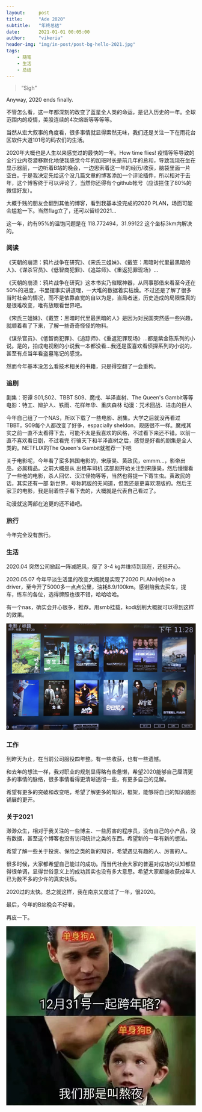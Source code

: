 ```yaml
---
layout:     post
title:      "Ade 2020"
subtitle:   "年终总结"
date:       2021-01-01 00:05:00
author:     "vikeria"
header-img: "img/in-post/post-bg-hello-2021.jpg"
tags:
    - 随笔
    - 生活
    - 总结
---
```


> “Sigh”

Anyway, 2020 ends finally.

不管怎么看，这一年都深刻的改变了蓝星全人类的命运，是记入历史的一年。全球范围内的疫情，美股连续的4次熔断等等等等。

当然从宏大叙事的角度看，很多事情就显得索然无味，我们还是关注一下在雨花台区软件大道101号的码农们的生活。

2020年大概也是人生以来感觉过的最快的一年。How time flies! 疫情等等导致的全行业内卷潜移默化地使我感觉今年的加班时长是前几年的总和，导致我现在坐在显示器前，一边听着B站的晚会，一边思索着这一年的经历/收获，脑袋里面一片空白。于是我决定先给这个没几篇文章的博客添加一个评论插件，所以相对于去年，这个博客终于可以评论了，当然你还得有个github帐号（应该拦住了80%的微信好友）。

大概手贱的朋友会翻到其他的博客，看到我基本没完成的2020 PLAN，场面可能会尴尬一下。当然flag立了，还可以留给2021...

这一年，约有95%的温饱问题是在 118.772494，31.99122 这个坐标3km内解决的。

### 阅读
《天朝的崩溃：鸦片战争在研究》、《宋氏三姐妹》、《戴笠：黑暗时代里最黑暗的人》、《谋杀官员》、《低智商犯罪》、《追踪师》、《重返犯罪现场》...

《天朝的崩溃：鸦片战争在研究》这本书实乃催眠神器，从同事那借来看至今还在50%的进度，书里摆事实讲道理，一大堆的数据着实枯燥。不过还是了解了很多当时社会的情况，而不是依靠直觉的自以为是，当局者迷，历史造成的局限性真的是很难改变，唯有放眼看世界吧。

《宋氏三姐妹》、《戴笠：黑暗时代里最黑暗的人》是因为对民国突然感一些兴趣，就顺着看了下来，了解一些奇奇怪怪的物料。

《谋杀官员》、《低智商犯罪》、《追踪师》、《重返犯罪现场》...都是紫金陈系列的小说。是的，拍成电视剧的小说我一本都没看...我还是蛮喜欢看侦探系列的小说的，甚至有点当年看盗墓笔记的感觉。

然而今年基本没怎么看技术相关的书籍，只是得空翻了一会重构。

### 追剧
剧集：哥谭 S01,S02、TBBT S09、魔戒、半泽直树、The Queen's Gambit等等
电影：特工、辩护人、铁雨、花样年华、重庆森林
动漫：咒术回战、进击的巨人

今年自己组了一个NAS，所以下载了一些电影、剧集。大学之后就没再看过TBBT，S09每个人都改变了好多，espacially sheldon，观感很不一样。魔戒其实之前一直不太看得下去，可能不太是我喜欢的风格，不过看下来还不错。以前一直不喜欢看日剧，不过看完 行骗天下和半泽直树之后，感觉是好看的剧集是全人类的。NETFLIX的The Queen's Gambit就推荐一下吧

关于电影呢，今年看了蛮多韩国电影的，宋康昊、黄政民，emmm...，影帝出品，必属精品。之前大概是从 出租车司机 这部剧开始关注到宋康昊，然后慢慢看了一些他的电影，杀人回忆、汉江怪物等等，当然也得提一下寄生虫。黄政民的话，其实还有一部 新世界，号称韩版的无间道，但我还是更喜欢港版的。然后王家卫的电影，我是耐着性子看下去的，大概就是代表自己看过了。

动漫就这两部在追更的还不错吧。

### 旅行

今年完全没有旅行。

### 生活
2020.04 突然公司掀起一阵减肥风，瘦了 3-4 kg并维持到现在，还挺开心。

2020.05.07 今年平淡生活里的改变大概就是实现了2020 PLAN中的be a driver，至今开了5000多一点点公里，油耗8.9/100km。感谢陪我去买车，提车，练车的各位，选得牌照也很不错，哈哈哈哈。

有一个nas，确实会开心很多，推荐。用smb挂载，kodi刮削大概就可以得到这样的效果。

![](/img/in-post/yearly-conclusion/2020/video.jpg)

### 工作
到昨天为止，在当前公司服役四年整。有一些收获，也有一些遗憾。

和去年的想法一样，我对职业的规划显得略有些惫懒，希望2020能够自己厘清更多的事情的脉络，很多事情看得更清晰透彻一些，有更多自己的见解。

希望有更多的突破和改变吧，希望了解更多的知识，框架，能够将自己的知识脑图铺展的更开。

### 关于2021
渺渺众生，相对于我关注的一些博主、一些厉害的程序员，没有自己的小产品，没有数据，甚至这个博客也没有访问统计之类的东西。希望新的一年有新的想法。

希望了解一些关于投资、保险之类的新的知识，希望遇见有趣的人、厉害的人。

很多时候，大家都希望自己能过的成功。而当代社会大家的普遍对成功的认知都显得很单调，显得世俗意义上的成功其实也没有多大意思。希望大家都能收获成年人已为数不多的少许的真实快乐。

2020过的太快。总之就这样，我在南京又度过了一年，很2020。

最后，今年的B站晚会不好看。

再皮一下。

![](/img/in-post/yearly-conclusion/2020/pi.jpg)